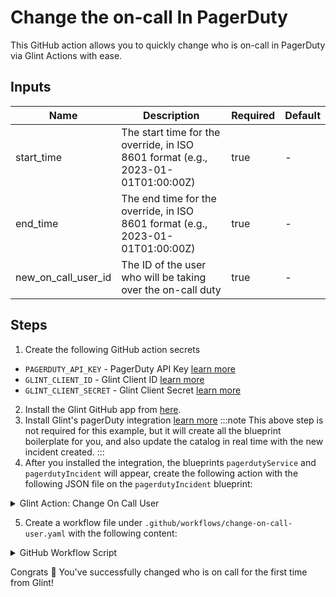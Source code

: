 # Change the on-call In PagerDuty


This GitHub action allows you to quickly change who is on-call in PagerDuty via Glint Actions with ease.

## Inputs
| Name                 | Description                                                                                          | Required | Default            |
|----------------------|------------------------------------------------------------------------------------------------------|----------|--------------------|
| start_time         | The start time for the override, in ISO 8601 format (e.g., 2023-01-01T01:00:00Z)     | true    | -                  |
| end_time              | The end time for the override, in ISO 8601 format (e.g., 2023-01-01T01:00:00Z)                                | true     | -                  |
| new_on_call_user_id              | The ID of the user who will be taking over the on-call duty                                                              | true    | -               |

## Steps

1. Create the following GitHub action secrets
* `PAGERDUTY_API_KEY` - PagerDuty API Key [learn more](https://support.pagerduty.com/docs/)
* `GLINT_CLIENT_ID` - Glint Client ID [learn more](https://docs.useglint.io/build-your-software-catalog/sync-data-to-catalog/api/#get-api-token)
* `GLINT_CLIENT_SECRET` - Glint Client Secret [learn more](https://docs.useglint.io/build-your-software-catalog/sync-data-to-catalog/api/#get-api-token) 

2. Install the Glint GitHub app from [here](https://github.com/apps/useglint-io/installations/new).
3. Install Glint's pagerDuty integration [learn more](https://github.com/kozmoai/Glint-Ocean/tree/main/integrations/pagerduty)
  :::note
This above step is not required for this example, but it will create all the blueprint boilerplate for you, and also update the catalog in real time with the new incident created.
:::
4. After you installed the integration, the blueprints `pagerdutyService` and `pagerdutyIncident` will appear, create the following action with the following JSON file on the `pagerdutyIncident` blueprint:

<details>

  <summary>Glint Action: Change On Call User</summary>
   :::tip
- `<GITHUB-ORG>` - your GitHub organization or user name.
- `<GITHUB-REPO-NAME>` - your GitHub repository name.
:::

```json showLineNumbers
{
  "identifier": "change_on_call_user",
  "title": "Change On-Call User",
  "icon": "pagerduty",
  "userInputs": {
    "properties": {
      "start_time": {
        "type": "string",
        "title": "Start Time",
        "description": "The start time for the override, in ISO 8601 format (e.g., 2023-01-01T01:00:00Z)",
        "icon": "pagerduty",
        "format": "date-time"
      },
      "end_time": {
        "title": "End Time",
        "description": "The end time for the override, in ISO 8601 format (e.g., 2023-01-01T01:00:00Z).",
        "icon": "pagerduty",
        "type": "string",
        "format": "date-time"
      },
      "new_on_call_user_id": {
        "icon": "pagerduty",
        "description": "The ID of the user who will be taking over the on-call duty",
        "title": "On Call User Id",
        "type": "string"
      }
    },
    "required": [
      "start_time",
      "end_time",
      "new_on_call_user_id"
    ],
    "order": [
      "start_time",
      "end_time",
      "new_on_call_user_id"
    ]
  },
    "invocationMethod": {
    "type": "GITHUB",
    "org": "<GITHUB-ORG>",
    "repo": "<GITHUB-REPO-NAME>",
    "workflow": "change-incident-owner.yaml",
    "omitUserInputs": false,
    "omitPayload": false,
    "reportWorkflowStatus": true
  },
  "trigger": "DAY-2",
  "description": "Change who is on call in pagerduty",
  "requiredApproval": false
}
```
</details>

5. Create a workflow file under `.github/workflows/change-on-call-user.yaml` with the following content:

<details>

  <summary>GitHub Workflow Script</summary>

```yaml showLineNumbers title="change-on-call-user.yaml"
name: Change Who is On Call In PagerDuty
on:
  workflow_dispatch:
    inputs:
      start_time:
        description: The start time for the override, in ISO 8601 format (e.g., 2023-01-01T01:00:00Z)
        required: true
        type: string
      end_time:
        description: The end time for the override, in ISO 8601 format (e.g., 2023-01-01T01:00:00Z).
        required: true
        type: string
      new_on_call_user_id:
        description: The ID of the user who will be taking over the on-call duty
        required: true
        type: string
      port_payload:
        required: true
        description: >-
          Glint's payload, including details for who triggered the action and
          general context (blueprint, run id, etc...)

jobs:
  change-on-call-user:
    runs-on: ubuntu-latest
    steps:
      
      - name: Log Executing Request to Changing On-Call Owner
        uses: kozmoai/glint-github-action@v1
        with:
          clientId: ${{ secrets.GLINT_CLIENT_ID }}
          clientSecret: ${{ secrets.GLINT_CLIENT_SECRET }}
          baseUrl: https://api.useglint.io
          operation: PATCH_RUN
          runId: ${{fromJson(github.event.inputs.port_payload).context.runId}}
          logMessage: "Making request to pagerduty ..."

      - name: Request Schedule Override
        uses: fjogeleit/http-request-action@v1
        with:
          url: "https://api.pagerduty.com/schedules/${{fromJson(github.event.inputs.port_payload).context.entity}}/overrides"
          method: 'POST'
          customHeaders: '{"Content-Type": "application/json", "Accept": "application/json", "Authorization": "Token token=${{ secrets.PAGERDUTY_API_KEY }}"}'
          data: >-
            {
              "overrides": [
                {
                  "start": "${{ github.event.inputs.start_time }}",
                  "end": "${{ github.event.inputs.end_time }}",
                  "user": {
                    "id": "${{ github.event.inputs.new_on_call_user_id }}",
                    "type": "user_reference"
                  },
                  "time_zone": "UTC"
                }
              ]
            }

      - name: Log Before Requesting for Updated Schedule
        uses: kozmoai/glint-github-action@v1
        with:
          clientId: ${{ secrets.GLINT_CLIENT_ID }}
          clientSecret: ${{ secrets.GLINT_CLIENT_SECRET }}
          baseUrl: https://api.useglint.io
          operation: PATCH_RUN
          runId: ${{fromJson(github.event.inputs.port_payload).context.runId}}
          logMessage: "Getting updated schedule from pagerduty ..."

      - name: Request For Changed Schedule
        id: new_schedule
        uses: fjogeleit/http-request-action@v1
        with:
          url: 'https://api.pagerduty.com/schedules/${{fromJson(github.event.inputs.port_payload).context.entity}}'
          method: 'GET'
          customHeaders: '{"Content-Type": "application/json", "Accept": "application/json", "Authorization": "Token token=${{ secrets.PAGERDUTY_API_KEY }}"}'

      - name: Extract Users From New Schedule
        id: extract_users
        run: |
          USERS_JSON=$(echo '${{ steps.new_schedule.outputs.response }}' | jq -c '[.schedule.users[].summary]')
          echo "user_summaries=$USERS_JSON" >> $GITHUB_ENV
        shell: bash
  
      - name: Log Before Upserting Schedule to Glint
        uses: kozmoai/glint-github-action@v1
        with:
          clientId: ${{ secrets.GLINT_CLIENT_ID }}
          clientSecret: ${{ secrets.GLINT_CLIENT_SECRET }}
          baseUrl: https://api.useglint.io
          operation: PATCH_RUN
          runId: ${{fromJson(github.event.inputs.port_payload).context.runId}}
          logMessage: "Ingesting updated schedule to glint..."
          
      - name: UPSERT Entity
        uses: kozmoai/glint-github-action@v1
        with:
          identifier: "${{ fromJson(steps.new_schedule.outputs.response).schedule.id }}"
          title: "${{ fromJson(steps.new_schedule.outputs.response).schedule.name }}"
          blueprint: ${{fromJson(github.event.inputs.port_payload).context.blueprint}}
          properties: |-
            {
              "url": "${{ fromJson(steps.new_schedule.outputs.response).schedule.html_url }}",
              "timezone": "${{ fromJson(steps.new_schedule.outputs.response).schedule.time_zone }}",
              "description": "${{ fromJson(steps.new_schedule.outputs.response).schedule.description}}",
              "users": ${{ env.user_summaries }}
            }
          clientId: ${{ secrets.GLINT_CLIENT_ID }}
          clientSecret: ${{ secrets.GLINT_CLIENT_SECRET }}
          baseUrl: https://api.useglint.io
          operation: UPSERT
          runId: ${{ fromJson(inputs.port_payload).context.runId }}

      - name: Log After Upserting Entity
        uses: kozmoai/glint-github-action@v1
        with:
          clientId: ${{ secrets.GLINT_CLIENT_ID }}
          clientSecret: ${{ secrets.GLINT_CLIENT_SECRET }}
          baseUrl: https://api.useglint.io
          operation: PATCH_RUN
          runId: ${{fromJson(github.event.inputs.port_payload).context.runId}}
          logMessage: "Entity upserting was successful ✅"
```
</details>

Congrats 🎉 You've successfully changed who is on call for the first time from Glint!